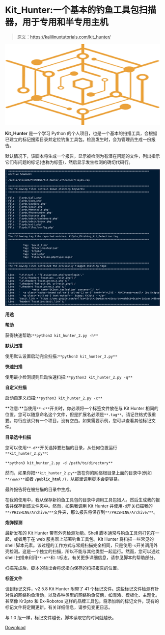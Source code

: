 # Kit_Hunter:一个基本的钓鱼工具包扫描器，用于专用和半专用主机

> 原文：<https://kalilinuxtutorials.com/kit_hunter/>

[![](img//adb47d450b74ddb13eb1d14979f6eb5e.png)](https://blogger.googleusercontent.com/img/a/AVvXsEgYxEgseMFQnx4WrxMs_bWWQYlhtYDuT3880O0-hs6_w7IbGoOrr4OIv64uNonSon0mLug__wFRPmzxopLjHYngszGjK5jz62vG3s0FzyheZWEWY8U0DjDd4Y_QgdOIFDAs3lWNwmxWzR-aaJnYnGBYwxDl4FriVoVIhpvAiSJtN_LVemzUlYORdBKA=s728)

**Kit_Hunter** 是一个学习 Python 的个人项目，也是一个基本的扫描工具，会根据已建立的标记搜索目录并定位钓鱼工具包。检测发生时，会为管理员生成一份报告。

默认情况下，该脚本将生成一个报告，显示被检测为有潜在问题的文件，列出指示它们有问题的标记(也称为标签)，然后显示发生检测的确切代码行。

![](img//a735d2621ede4a977c7bd79d56ed3fb4.png)

**用途**

**帮助**

获得快速帮助:`**python3 kit_hunter_2.py -h**`

**默认扫描**

使用默认设置启动完全扫描:`**python3 kit_hunter_2.py**`

**快速扫描**

使用最小检测规则启动快速扫描:`**python3 kit_hunter_2.py -q**`

**自定义扫描**

启动自定义扫描:`**python3 kit_hunter_2.py -c**`

**注意:**当使用`**-c**`开关时，你必须将一个标签文件放在与 Kit Hunter 相同的位置。您可以随意命名这个文件，但是扩展名必须是`**.tag**`。请记住格式很重要。每行应该只有一个项目，没有空白。如果需要示例，您可以查看其他标记文件。

**目录选中扫描**

您可以使用`**-d**`开关选择要扫描的目录，从任何位置运行`**kit_hunter_2.py**`:

`**python3 kit_hunter_2.py -d /path/to/directory**`

然而，如果你把`**kit_hunter_2.py**`放在你的网络根目录上面的目录中(例如`**/www/**`或者 **`/public_html`** `/`)，从那里调用脚本会更容易。

最终报告将在被扫描的目录中生成。

在我的使用中，我从保存新钓鱼工具包的目录中调用工具包猎人。然后生成我的报告并保存到该文件夹中。然而，如果我调用 Kit Hunter 并使用`-d`开关扫描我的`**/PHISHING/Archive/**`文件夹，那么报告将保存到`**/PHISHING/Archive/**`。

**炮弹探测**

最新发布的 Kit Hunter 带有外壳检测功能。Shell 脚本通常与钓鱼工具包打包在一起，或者用于在 web 服务器上部署钓鱼工具包。Kit Hunter 将扫描一些常见的 shell 脚本元素。该过程的工作方式与常规扫描完全相同，只是使用`-s`开关调用外壳检测。这是一个独立的扫描，所以不能与其他类型一起运行。然而，您可以通过 shell 扫描来利用`**-m**`和`-l`标志。有关更多详细信息，请参见脚本的帮助部分。

扫描完成后，脚本的输出会将您指向保存的扫描报告的位置。

**标签文件**

谈到标记文件，v2.5.8 Kit Hunter 附带了 41 个标记文件。这些标记文件检测有针对性的网络钓鱼活动，以及各种类型的网络钓鱼伎俩，如混淆、模板化、主题化，甚至像 Kr3pto 和 Ex-Robotos 这样的品牌工具包。将添加新的标记文件，现有的标记文件将定期更新。有关详细信息，请参见变更日志。

与 1.0 版一样，标记文件越长，脚本读取它的时间就越长。

[Download](https://github.com/SteveD3/kit_hunter)